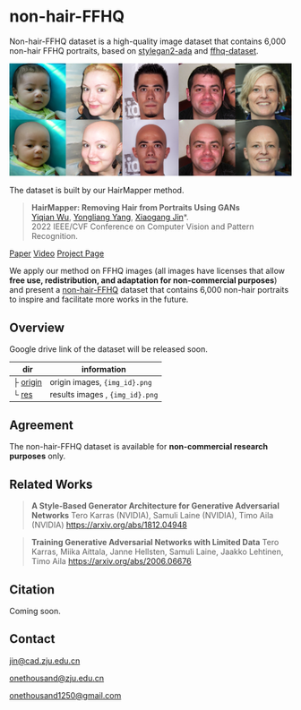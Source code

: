 # non-hair-FFHQ
Non-hair-FFHQ dataset  is a high-quality image dataset that contains 6,000 non-hair FFHQ portraits, based on [ stylegan2-ada](https://github.com/NVlabs/stylegan2-ada-pytorch) and [ffhq-dataset](https://github.com/NVlabs/ffhq-dataset).

![non-hair-FFHQ](./imgs/non-hair-FFHQ.png)

The dataset is built by our HairMapper method.

> **HairMapper: Removing Hair from Portraits Using GANs**<br>
> [Yiqian Wu](https://onethousandwu.com/), [Yongliang Yang](http://www.yongliangyang.net/), [Xiaogang Jin](http://www.cad.zju.edu.cn/home/jin)*.<br>2022 IEEE/CVF Conference on Computer Vision and Pattern Recognition.

[Paper]( )    [Video]( )    [Project Page]()

We apply our method on FFHQ images (all images have licenses that allow **free use, redistribution, and adaptation for non-commercial purposes**) and present a [non-hair-FFHQ](https://github.com/oneThousand1000/non-hair-FFHQ) dataset that contains 6,000 non-hair portraits to inspire and facilitate more works in the future.

## Overview

Google drive link of the dataset will be released soon.

| dir          | information                     |
| ------------ | ------------------------------- |
| ├ [origin]() | origin images, `{img_id}.png`   |
| └ [res]()    | results images , `{img_id}.png` |



## Agreement

The non-hair-FFHQ dataset is available for **non-commercial research purposes** only.



## Related Works

> **A Style-Based Generator Architecture for Generative Adversarial Networks**
> Tero Karras (NVIDIA), Samuli Laine (NVIDIA), Timo Aila (NVIDIA)
> https://arxiv.org/abs/1812.04948

> **Training Generative Adversarial Networks with Limited Data**
> Tero Karras, Miika Aittala, Janne Hellsten, Samuli Laine, Jaakko Lehtinen, Timo Aila
> https://arxiv.org/abs/2006.06676



## Citation

Coming soon.



## Contact

[jin@cad.zju.edu.cn](mailto:jin@cad.zju.edu.cn)

onethousand@zju.edu.cn

onethousand1250@gmail.com

